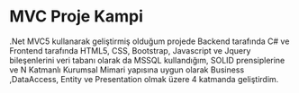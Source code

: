 # MVC Proje Kampi
 .Net MVC5 kullanarak geliştirmiş olduğum projede Backend tarafında C# ve Frontend tarafında HTML5, CSS, Bootstrap, Javascript ve Jquery bileşenlerini veri tabanı olarak da MSSQL kullandığım, SOLID prensiplerine ve N Katmanlı Kurumsal Mimari yapısına uygun olarak Business ,DataAccess, Entity ve Presentation olmak üzere 4 katmanda geliştirdim.
